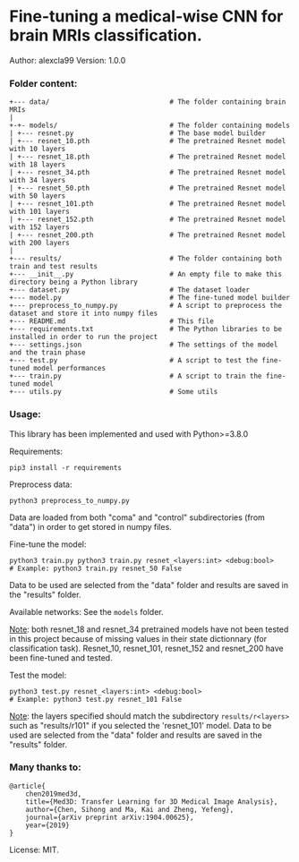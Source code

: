 # Fine-tuning a medical-wise CNN for brain MRIs classification.

Author: alexcla99
Version: 1.0.0

### Folder content:

```
+--- data/                              # The folder containing brain MRIs
|
+-+- models/                            # The folder containing models
| +--- resnet.py                        # The base model builder
| +--- resnet_10.pth                    # The pretrained Resnet model with 10 layers
| +--- resnet_18.pth                    # The pretrained Resnet model with 18 layers
| +--- resnet_34.pth                    # The pretrained Resnet model with 34 layers
| +--- resnet_50.pth                    # The pretrained Resnet model with 50 layers
| +--- resnet_101.pth                   # The pretrained Resnet model with 101 layers
| +--- resnet_152.pth                   # The pretrained Resnet model with 152 layers
| +--- resnet_200.pth                   # The pretrained Resnet model with 200 layers
|
+--- results/                           # The folder containing both train and test results
+--- __init__.py                        # An empty file to make this directory being a Python library
+--- dataset.py                         # The dataset loader
+--- model.py                           # The fine-tuned model builder
+--- preprocess_to_numpy.py             # A script to preprocess the dataset and store it into numpy files
+--- README.md                          # This file
+--- requirements.txt                   # The Python libraries to be installed in order to run the project
+--- settings.json                      # The settings of the model and the train phase
+--- test.py                            # A script to test the fine-tuned model performances
+--- train.py                           # A script to train the fine-tuned model
+--- utils.py                           # Some utils
```

### Usage:

This library has been implemented and used with Python>=3.8.0

Requirements:
```Shell
pip3 install -r requirements
```

Preprocess data:
```Shell
python3 preprocess_to_numpy.py
```
Data are loaded from both "coma" and "control" subdirectories (from "data") in order to get stored in numpy files.

Fine-tune the model:
```Shell
python3 train.py python3 train.py resnet_<layers:int> <debug:bool>
# Example: python3 train.py resnet_50 False
```
Data to be used are selected from the "data" folder and results are saved in the "results" folder.

Available networks:
See the `models` folder.

<u>Note</u>: both resnet_18 and resnet_34 pretrained models have not been tested in this project because of missing values in their state dictionnary (for classification task). Resnet_10, resnet_101, resnet_152 and resnet_200 have been fine-tuned and tested.

Test the model:
```Shell
python3 test.py resnet_<layers:int> <debug:bool>
# Example: python3 test.py resnet_101 False
```
<u>Note</u>: the layers specified should match the subdirectory `results/r<layers>` such as "results/r101" if you selected the 'resnet_101' model.
Data to be used are selected from the "data" folder and results are saved in the "results" folder.

### Many thanks to:

```Bib
@article{
    chen2019med3d,
    title={Med3D: Transfer Learning for 3D Medical Image Analysis},
    author={Chen, Sihong and Ma, Kai and Zheng, Yefeng},
    journal={arXiv preprint arXiv:1904.00625},
    year={2019}
}
```

License: MIT.